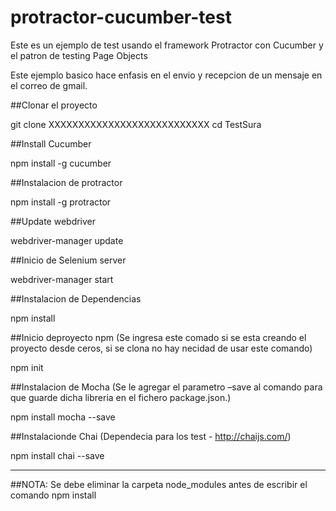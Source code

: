 # protractor-cucumber-test

Este es un ejemplo de test usando el framework Protractor con Cucumber y el patron de testing Page Objects

Este ejemplo basico hace enfasis en el envio y recepcion de un mensaje en el correo de gmail.

##Clonar el proyecto

git clone XXXXXXXXXXXXXXXXXXXXXXXXXXX
cd TestSura

##Install Cucumber

npm install -g cucumber

##Instalacion de protractor

npm install -g protractor

##Update webdriver

webdriver-manager update

##Inicio de Selenium server

webdriver-manager start

##Instalacion de Dependencias

npm install

##Inicio deproyecto npm (Se ingresa este comado si se esta creando el proyecto desde ceros, si se clona no hay necidad de usar este comando)

npm init

##Instalacion de Mocha (Se le agregar el parametro –save al comando para que guarde dicha libreria en el fichero package.json.)

npm install mocha --save

##Instalacionde Chai (Dependecia para los test - http://chaijs.com/)

npm install chai --save

----
##NOTA: Se debe eliminar la carpeta node_modules antes de escribir el comando npm install
